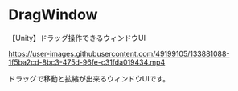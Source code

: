 # DragWindow
【Unity】ドラッグ操作できるウィンドウUI

https://user-images.githubusercontent.com/49199105/133881088-1f5ba2cd-8bc3-475d-96fe-c31fda019434.mp4

ドラッグで移動と拡縮が出来るウィンドウUIです。
